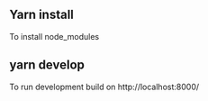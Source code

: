## Yarn install
To install node_modules

## yarn develop
To run development build on http://localhost:8000/